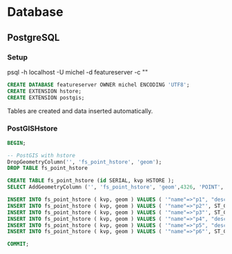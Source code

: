 <!-- https://github.com/adam-p/markdown-here/wiki/Markdown-Cheatsheet -->
# Database #

## PostgreSQL

### Setup
psql -h localhost -U michel -d featureserver -c ""

```sql
CREATE DATABASE featureserver OWNER michel ENCODING 'UTF8';
CREATE EXTENSION hstore;
CREATE EXTENSION postgis;
```
Tables are created and data inserted automatically.


### PostGISHstore
```sql
BEGIN; 

-- PostGIS with hstore
DropGeometryColumn('', 'fs_point_hstore', 'geom');
DROP TABLE fs_point_hstore

CREATE TABLE fs_point_hstore (id SERIAL, kvp HSTORE );
SELECT AddGeometryColumn ('', 'fs_point_hstore', 'geom',4326, 'POINT', 2, false);

INSERT INTO fs_point_hstore ( kvp, geom ) VALUES ( '"name"=>"p1", "description"=>"d1"', ST_GeomFromText('POINT(8.515048 47.461261)', 4326));
INSERT INTO fs_point_hstore ( kvp, geom ) VALUES ( '"name"=>"p2"', ST_GeomFromText('POINT(7.581210 47.379493)', 4326));
INSERT INTO fs_point_hstore ( kvp, geom ) VALUES ( '"name"=>"p3"', ST_GeomFromText('POINT(7.383456 46.983736)', 4326));
INSERT INTO fs_point_hstore ( kvp, geom ) VALUES ( '"name"=>"p4", "description"=>"d4"', ST_GeomFromText('POINT(7.877841 46.384567)', 4326));
INSERT INTO fs_point_hstore ( kvp, geom ) VALUES ( '"name"=>"p5", "description"=>"d5"', ST_GeomFromText('POINT(8.811679 46.788513)', 4326));
INSERT INTO fs_point_hstore ( kvp, geom ) VALUES ( '"name"=>"p6"', ST_GeomFromText('POINT(8.157992 47.081082)', 4326));

COMMIT;
```
